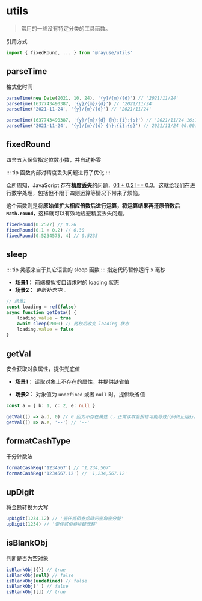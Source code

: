 # utils

> 常用的一些没有特定分类的工具函数。


引用方式

```ts
import { fixedRound, ... } from '@rayuse/utils'
```

## parseTime

格式化时间

```ts
parseTime(new Date(2021, 10, 24), '{y}/{m}/{d}') // '2021/11/24'
parseTime(1637743490387, '{y}/{m}/{d}') // '2021/11/24'
parseTime('2021-11-24', '{y}/{m}/{d}') // '2021/11/24'

parseTime(1637743490387, '{y}/{m}/{d} {h}:{i}:{s}') // '2021/11/24 16:11:44'
parseTime('2021-11-24', '{y}/{m}/{d} {h}:{i}:{s}') // 2021/11/24 00:00:00
```

## fixedRound

四舍五入保留指定位数小数，并自动补零

::: tip
函数内部对精度丢失问题进行了优化
:::

众所周知，JavaScript 存在**精度丢失**的问题，[0.1 + 0.2 !== 0.3](https://juejin.cn/post/6844903557326454791)。这就给我们在进行数字处理，包括但不限于四则运算等情况下带来了烦恼。

这个函数则是将**原始值扩大相应倍数后进行运算，将运算结果再还原倍数后 `Math.round`**，这样就可以有效地规避精度丢失问题。

```ts
fixedRound(0.2577) // 0.26
fixedRound(0.1 + 0.2) // 0.30
fixedRound(0.5234575, 4) // 0.5235
```

## sleep

::: tip
灵感来自于其它语言的 sleep 函数
:::
指定代码暂停运行 x 毫秒

 - **场景1：** 前端模拟接口请求时的 loading 状态
 - **场景2：** *更新补充中...*

```ts
// 场景1
const loading = ref(false)
async function getData() {
	loading.value = true
	await sleep(2000) // 两秒后改变 loading 状态
	loading.value = false
}
```

## getVal

安全获取对象属性，提供兜底值

- **场景1：** 读取对象上不存在的属性，并提供缺省值

- **场景2：** 对象值为 `undefined` 或者 `null` 时，提供缺省值

```ts
const a = { b: 1, c: 2, e: null }

getVal(() => a.d, 0) // 0 因为不存在属性 c，正常读取会报错可能导致代码终止运行，此时可通过此函数避免报错并提供页面友好的缺省值
getVal(() => a.e, '--') // '--'
```

## formatCashType

千分计数法

```ts
formatCashReg('1234567') // '1,234,567'
formatCashReg('1234567.12') // '1,234,567.12'
```

## upDigit

将金额转换为大写

```ts
upDigit(1234.12) // '壹仟贰佰叁拾肆元壹角壹分整'
upDigit(1234) // '壹仟贰佰叁拾肆元整'
```

## isBlankObj

判断是否为空对象

```ts
isBlankObj({}) // true
isBlankObj(null) // false
isBlankObj(undefined) // false
isBlankObj('') // false
isBlankObj([]) // true
```
